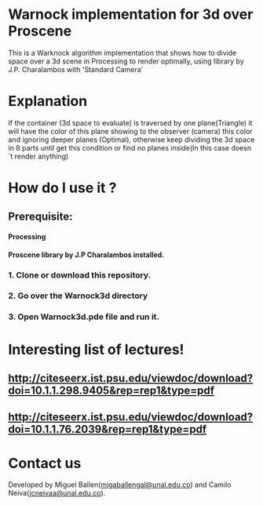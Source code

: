 # Warnock implementation for 3d over Proscene
This is a Warknock algorithm implementation that shows how to divide space over a 3d scene in Processing to render optimally,  using <Proscene> library by J.P. Charalambos with 'Standard Camera'
  
# Explanation
If the container (3d space to evaluate) is traversed by one plane(Triangle) it will have the color of this plane showing to the observer (camera) this color and ignoring deeper planes (Optimal), otherwise keep dividing the 3d space in 8 parts until get this condition or find no planes inside(In this case doesn´t render anything)

# How do I use it ?
  ## Prerequisite: 
  #### Processing
  #### Proscene library by J.P Charalambos installed.
                  
  ### 1. Clone or download this repository.
  ### 2. Go over the Warnock3d directory
  ### 3. Open Warnock3d.pde file and run it.
  
# Interesting list of lectures!
  ## http://citeseerx.ist.psu.edu/viewdoc/download?doi=10.1.1.298.9405&rep=rep1&type=pdf
  ## http://citeseerx.ist.psu.edu/viewdoc/download?doi=10.1.1.76.2039&rep=rep1&type=pdf

# Contact us
Developed by Miguel Ballen(migaballengal@unal.edu.co) and Camilo Neiva(jcneivaa@unal.edu.co). 
